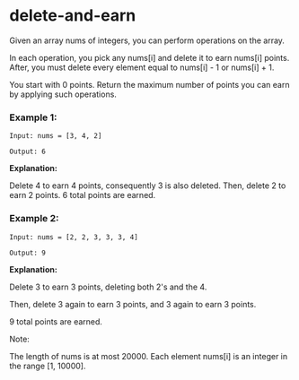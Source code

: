 # delete-and-earn

Given an array nums of integers, you can perform operations on the array.

In each operation, you pick any nums[i] and delete it to earn nums[i] points. After, you must delete every element equal to nums[i] - 1 or nums[i] + 1.

You start with 0 points. Return the maximum number of points you can earn by applying such operations.


### Example 1:

```
Input: nums = [3, 4, 2]

Output: 6
```

**Explanation:** 

Delete 4 to earn 4 points, consequently 3 is also deleted.
Then, delete 2 to earn 2 points. 6 total points are earned.


### Example 2:

```
Input: nums = [2, 2, 3, 3, 3, 4]

Output: 9
```

**Explanation:** 

Delete 3 to earn 3 points, deleting both 2's and the 4.

Then, delete 3 again to earn 3 points, and 3 again to earn 3 points.

9 total points are earned.

Note:

The length of nums is at most 20000.
Each element nums[i] is an integer in the range [1, 10000].
